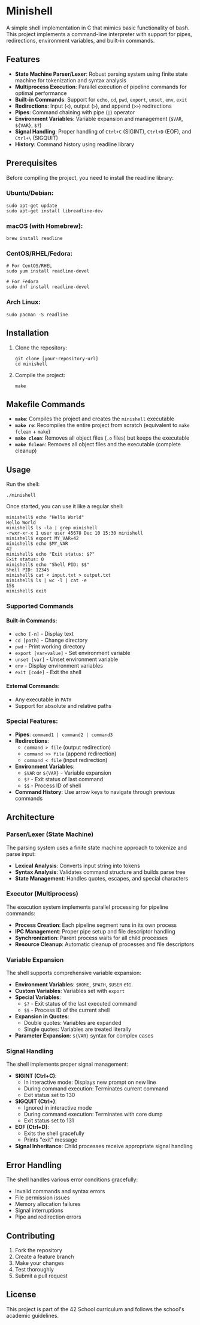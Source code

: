 # Minishell

A simple shell implementation in C that mimics basic functionality of bash. This project implements a command-line interpreter with support for pipes, redirections, environment variables, and built-in commands.

## Features

- **State Machine Parser/Lexer**: Robust parsing system using finite state machine for tokenization and syntax analysis
- **Multiprocess Execution**: Parallel execution of pipeline commands for optimal performance
- **Built-in Commands**: Support for `echo`, `cd`, `pwd`, `export`, `unset`, `env`, `exit`
- **Redirections**: Input (`<`), output (`>`), and append (`>>`) redirections
- **Pipes**: Command chaining with pipe (`|`) operator
- **Environment Variables**: Variable expansion and management (`$VAR`, `${VAR}`, `$?`)
- **Signal Handling**: Proper handling of `Ctrl+C` (SIGINT), `Ctrl+D` (EOF), and `Ctrl+\` (SIGQUIT)
- **History**: Command history using readline library

## Prerequisites

Before compiling the project, you need to install the readline library:

### Ubuntu/Debian:

    sudo apt-get update
    sudo apt-get install libreadline-dev

### macOS (with Homebrew):

    brew install readline

### CentOS/RHEL/Fedora:

    # For CentOS/RHEL
    sudo yum install readline-devel
    
    # For Fedora
    sudo dnf install readline-devel

### Arch Linux:

    sudo pacman -S readline

## Installation

1. Clone the repository:

       git clone [your-repository-url]
       cd minishell

2. Compile the project:

       make

## Makefile Commands

- **`make`**: Compiles the project and creates the `minishell` executable
- **`make re`**: Recompiles the entire project from scratch (equivalent to `make fclean` + `make`)
- **`make clean`**: Removes all object files (`.o` files) but keeps the executable
- **`make fclean`**: Removes all object files and the executable (complete cleanup)

## Usage

Run the shell:

    ./minishell

Once started, you can use it like a regular shell:

    minishell$ echo "Hello World"
    Hello World
    minishell$ ls -la | grep minishell
    -rwxr-xr-x 1 user user 45678 Dec 10 15:30 minishell
    minishell$ export MY_VAR=42
    minishell$ echo $MY_VAR
    42
    minishell$ echo "Exit status: $?"
    Exit status: 0
    minishell$ echo "Shell PID: $$"
    Shell PID: 12345
    minishell$ cat < input.txt > output.txt
    minishell$ ls | wc -l | cat -e
    15$
    minishell$ exit

### Supported Commands

#### Built-in Commands:
- `echo [-n]` - Display text
- `cd [path]` - Change directory
- `pwd` - Print working directory
- `export [var=value]` - Set environment variable
- `unset [var]` - Unset environment variable
- `env` - Display environment variables
- `exit [code]` - Exit the shell

#### External Commands:
- Any executable in `PATH`
- Support for absolute and relative paths

### Special Features:
- **Pipes**: `command1 | command2 | command3`
- **Redirections**: 
  - `command > file` (output redirection)
  - `command >> file` (append redirection)
  - `command < file` (input redirection)
- **Environment Variables**: 
  - `$VAR` or `${VAR}` - Variable expansion
  - `$?` - Exit status of last command
  - `$$` - Process ID of shell
- **Command History**: Use arrow keys to navigate through previous commands

## Architecture

### Parser/Lexer (State Machine)
The parsing system uses a finite state machine approach to tokenize and parse input:
- **Lexical Analysis**: Converts input string into tokens
- **Syntax Analysis**: Validates command structure and builds parse tree
- **State Management**: Handles quotes, escapes, and special characters

### Executor (Multiprocess)
The execution system implements parallel processing for pipeline commands:
- **Process Creation**: Each pipeline segment runs in its own process
- **IPC Management**: Proper pipe setup and file descriptor handling
- **Synchronization**: Parent process waits for all child processes
- **Resource Cleanup**: Automatic cleanup of processes and file descriptors

### Variable Expansion
The shell supports comprehensive variable expansion:
- **Environment Variables**: `$HOME`, `$PATH`, `$USER` etc.
- **Custom Variables**: Variables set with `export`
- **Special Variables**:
  - `$?` - Exit status of the last executed command
  - `$$` - Process ID of the current shell
- **Expansion in Quotes**: 
  - Double quotes: Variables are expanded
  - Single quotes: Variables are treated literally
- **Parameter Expansion**: `${VAR}` syntax for complex cases

### Signal Handling
The shell implements proper signal management:
- **SIGINT (Ctrl+C)**:
  - In interactive mode: Displays new prompt on new line
  - During command execution: Terminates current command
  - Exit status set to 130
- **SIGQUIT (Ctrl+\)**:
  - Ignored in interactive mode
  - During command execution: Terminates with core dump
  - Exit status set to 131
- **EOF (Ctrl+D)**:
  - Exits the shell gracefully
  - Prints "exit" message
- **Signal Inheritance**: Child processes receive appropriate signal handling

## Error Handling

The shell handles various error conditions gracefully:
- Invalid commands and syntax errors
- File permission issues
- Memory allocation failures
- Signal interruptions
- Pipe and redirection errors

## Contributing

1. Fork the repository
2. Create a feature branch
3. Make your changes
4. Test thoroughly
5. Submit a pull request

## License

This project is part of the 42 School curriculum and follows the school's academic guidelines.
